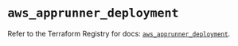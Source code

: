 # `aws_apprunner_deployment`

Refer to the Terraform Registry for docs: [`aws_apprunner_deployment`](https://registry.terraform.io/providers/hashicorp/aws/6.14.1/docs/resources/apprunner_deployment).
